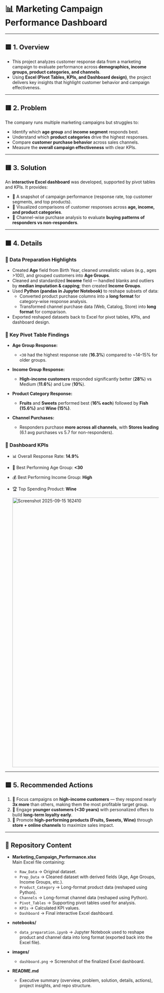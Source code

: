 # 📊 Marketing Campaign Performance Dashboard  

---

## 🟦 1. Overview  
- This project analyzes customer response data from a marketing campaign to evaluate performance across **demographics, income groups, product categories, and channels**.  
- Using **Excel (Pivot Tables, KPIs, and Dashboard design)**, the project delivers key insights that highlight customer behavior and campaign effectiveness.  

---

## 🟥 2. Problem  
The company runs multiple marketing campaigns but struggles to:  
- Identify which **age group** and **income segment** responds best.  
- Understand which **product categories** drive the highest responses.  
- Compare **customer purchase behavior** across sales channels.  
- Measure the **overall campaign effectiveness** with clear KPIs.  

---

## 🟨 3. Solution  
An **interactive Excel dashboard** was developed, supported by pivot tables and KPIs. It provides:  
- 📌 A snapshot of campaign performance (response rate, top customer segments, and top products).  
- 📌 Visualized comparisons of customer responses across **age, income, and product categories**.  
- 📌 Channel-wise purchase analysis to evaluate **buying patterns of responders vs non-responders**.  

---

## 🟩 4. Details  

### 🔹 Data Preparation Highlights  
- Created **Age** field from Birth Year, cleaned unrealistic values (e.g., ages >100), and grouped customers into **Age Groups**.  
- Cleaned and standardized **Income** field — handled blanks and outliers by **median imputation & capping**; then created **Income Groups**.  
- Used **Python (pandas in Jupyter Notebook)** to reshape subsets of data:  
  - Converted product purchase columns into a **long format** for category-wise response analysis.  
  - Transformed channel purchase data (Web, Catalog, Store) into **long format** for comparison.  
- Exported reshaped datasets back to Excel for pivot tables, KPIs, and dashboard design.  
  

### 🔹 Key Pivot Table Findings  
- **Age Group Response:**  
  - `<30` had the highest response rate (**16.3%**) compared to ~14–15% for older groups.  

- **Income Group Response:**  
  - **High-income customers** responded significantly better (**28%**) vs Medium (**11.6%**) and Low (**10%**).  

- **Product Category Response:**  
  - **Fruits** and **Sweets** performed best (**16% each**) followed by **Fish (15.6%)** and **Wine (15%)**.  

- **Channel Purchases:**  
  - Responders purchase **more across all channels**, with **Stores leading** (6.1 avg purchases vs 5.7 for non-responders).  


### 🔹 Dashboard KPIs  
- 📊 Overall Response Rate: **14.9%**  
- 👥 Best Performing Age Group: **<30**  
- 💰 Best Performing Income Group: **High**  
- 🏆 Top Spending Product: **Wine**

  <img width="1003" height="883" alt="Screenshot 2025-09-15 162410" src="https://github.com/user-attachments/assets/ca7a0b21-3264-4e2c-89c4-0aa02c333686" />

---

## 🟦 5. Recommended Actions  
1. 🎯 Focus campaigns on **high-income customers** — they respond nearly **3x more** than others, making them the most profitable target group.  
2. 👥 Engage **younger customers (<30 years)** with personalized offers to build **long-term loyalty early**.  
3. 🛒 Promote **high-performing products (Fruits, Sweets, Wine)** through **store + online channels** to maximize sales impact.

---

## 📂 Repository Content  

- **Marketing_Campaign_Performance.xlsx**  
  Main Excel file containing:  
  - `Raw_Data` → Original dataset.  
  - `Prep_Data` → Cleaned dataset with derived fields (Age, Age Groups, Income Groups, etc.).  
  - `Product_Category` → Long-format product data (reshaped using Python).  
  - `Channels` → Long-format channel data (reshaped using Python).  
  - `Pivot_Tables` → Supporting pivot tables used for analysis.  
  - `KPIs` → Calculated KPI values.  
  - `Dashboard` → Final interactive Excel dashboard.  

- **notebooks/**  
  - `data_preparation.ipynb` → Jupyter Notebook used to reshape product and channel data into long format (exported back into the Excel file).  

- **images/**  
  - `dashboard.png` → Screenshot of the finalized Excel dashboard.  

- **README.md**  
  - Executive summary (overview, problem, solution, details, actions), project insights, and repo structure.  


